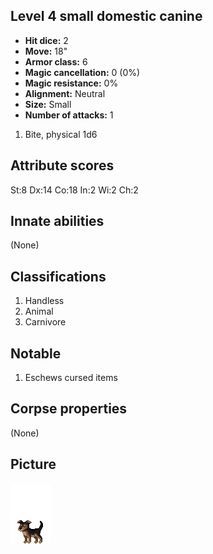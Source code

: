 ## Level 4 small domestic canine

- **Hit dice:** 2
- **Move:** 18"
- **Armor class:** 6
- **Magic cancellation:** 0 (0%)
- **Magic resistance:** 0%
- **Alignment:** Neutral
- **Size:** Small
- **Number of attacks:** 1
1. Bite, physical 1d6

## Attribute scores

St:8 Dx:14 Co:18 In:2 Wi:2 Ch:2

## Innate abilities

(None)

## Classifications

1. Handless
2. Animal
3. Carnivore

## Notable

1. Eschews cursed items

## Corpse properties

(None)

## Picture

![Little dog](https://github.com/hyvanmielenpelit/GnollHackTileSet/blob/main/Monsters/little_dog/little_dog.png?raw=true)
